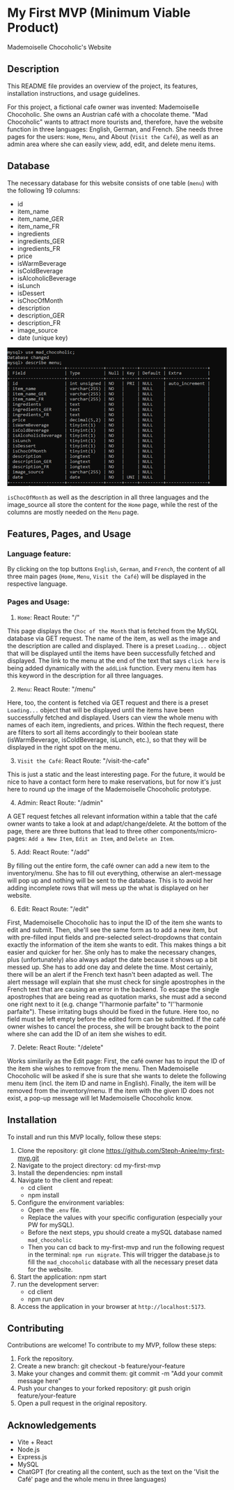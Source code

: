 # My First MVP (Minimum Viable Product)

Mademoiselle Chocoholic's Website

## Description

This README file provides an overview of the project, its features, installation instructions, and usage guidelines.

For this project, a fictional cafe owner was invented: Mademoiselle Chocoholic. She owns an Austrian café with a chocolate theme. "Mad Chocoholic" wants to attract more tourists and, therefore, have the website function in three languages: English, German, and French. She needs three pages for the users: `Home`, `Menu`, and About (`Visit the Café`), as well as an admin area where she can easily view, add, edit, and delete menu items.

## Database

The necessary database for this website consists of one table (`menu`) with the following 19 columns:

- id
- item_name
- item_name_GER
- item_name_FR
- ingredients
- ingredients_GER
- ingredients_FR
- price
- isWarmBeverage
- isColdBeverage
- isAlcoholicBeverage
- isLunch
- isDessert
- isChocOfMonth
- description
- description_GER
- description_FR
- image_source
- date (unique key)

![Image of database setup](./client/src/assets/DB_table_setup.png)

`isChocOfMonth` as well as the description in all three languages and the image_source all store the content for the `Home` page, while the rest of the columns are mostly needed on the `Menu` page.

## Features, Pages, and Usage

### Language feature:

By clicking on the top buttons `English`, `German`, and `French`, the content of all three main pages (`Home`, `Menu`, `Visit the Café`) will be displayed in the respective language.

### Pages and Usage:

1. `Home`:
   React Route: "/"

This page displays the `Choc of the Month` that is fetched from the MySQL database via GET request. The name of the item, as well as the image and the description are called and displayed. There is a preset `Loading...` object that will be displayed until the items have been successfully fetched and displayed.
The link to the menu at the end of the text that says `click here` is being added dynamically with the `addLink` function. Every menu item has this keyword in the description for all three languages.

2. `Menu`:
   React Route: "/menu"

Here, too, the content is fetched via GET request and there is a preset `Loading...` object that will be displayed until the items have been successfully fetched and displayed.
Users can view the whole menu with names of each item, ingredients, and prices.
Within the ftech request, there are filters to sort all items accordingly to their boolean state (isWarmBeverage, isColdBeverage, isLunch, etc.), so that they will be displayed in the right spot on the menu.

3. `Visit the Café`:
   React Route: "/visit-the-cafe"

This is just a static and the least interesting page. For the future, it would be nice to have a contact form here to make reservations, but for now it's just here to round up the image of the Mademoiselle Chocoholic prototype.

4. Admin:
   React Route: "/admin"

A GET request fetches all relevant information within a table that the café owner wants to take a look at and adapt/change/delete.
At the bottom of the page, there are three buttons that lead to three other components/micro-pages: `Add a New Item`, `Edit an Item`, and `Delete an Item`.

5. Add:
   React Route: "/add"

By filling out the entire form, the café owner can add a new item to the inventory/menu. She has to fill out everything, otherwise an alert-message will pop up and nothing will be sent to the database. This is to avoid her adding incomplete rows that will mess up the what is displayed on her website.

6. Edit:
   React Route: "/edit"

First, Mademoiselle Chocoholic has to input the ID of the item she wants to edit and submit. Then, she'll see the same form as to add a new item, but with pre-filled input fields and pre-selected select-dropdowns that contain exactly the information of the item she wants to edit. This makes things a bit easier and quicker for her. She only has to make the necessary changes, plus (unfortunately) also always adapt the date because it shows up a bit messed up. She has to add one day and delete the time. Most certainly, there will be an alert if the French text hasn't been adapted as well. The alert message will explain that she must check for single apostrophes in the French text that are causing an error in the backend. To escape the single apostrophes that are being read as quotation marks, she must add a second one right next to it (e.g. change "l'harmonie parfaite" to "l''harmonie parfaite"). These irritating bugs should be fixed in the future. Here too, no field must be left empty before the edited form can be submitted. If the café owner wishes to cancel the process, she will be brought back to the point where she can add the ID of an item she wishes to edit.

7. Delete:
   React Route: "/delete"

Works similarily as the Edit page: First, the café owner has to input the ID of the item she wishes to remove from the menu. Then Mademoiselle Chocoholic will be asked if she is sure that she wants to delete the following menu item (incl. the item ID and name in English). Finally, the item will be removed from the inventory/menu. If the item with the given ID does not exist, a pop-up message will let Mademoiselle Chocoholic know.

## Installation

To install and run this MVP locally, follow these steps:

1. Clone the repository:
   git clone https://github.com/Steph-Aniee/my-first-mvp.git
2. Navigate to the project directory:
   cd my-first-mvp
3. Install the dependencies:
   npm install
4. Navigate to the client and repeat:
   - cd client
   - npm install
5. Configure the environment variables:
   - Open the `.env` file.
   - Replace the values with your specific configuration (especially your PW for mySQL).
   - Before the next steps, ypu should create a mySQL database named `mad_chocoholic`
   - Then you can cd back to my-first-mvp and run the following request in the terminal: `npm run migrate`. This will trigger the database.js to fill the `mad_chocoholic` database with all the necessary preset data for the website.
6. Start the application:
   npm start
7. run the development server:
   - cd client
   - npm run dev
8. Access the application in your browser at `http://localhost:5173`.

## Contributing

Contributions are welcome! To contribute to my MVP, follow these steps:

1. Fork the repository.
2. Create a new branch:
   git checkout -b feature/your-feature
3. Make your changes and commit them:
   git commit -m "Add your commit message here"
4. Push your changes to your forked repository:
   git push origin feature/your-feature
5. Open a pull request in the original repository.

## Acknowledgements

- Vite + React
- Node.js
- Express.js
- MySQL
- ChatGPT (for creating all the content, such as the text on the 'Visit the Café' page and the whole menu in three languages)
